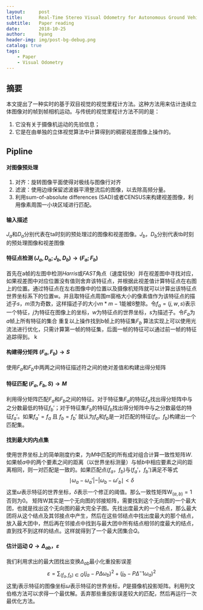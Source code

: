 ```yaml
---
layout:     post
title:      Real-Time Stereo Visual Odometry for Autonomous Ground Vehicles
subtitle:   Paper reading
date:       2018-10-25
author:     hyang
header-img: img/post-bg-debug.png
catalog: true
tags:
    - Paper
    - Visual Odometry
---
```


## 摘要

本文提出了一种实时的基于双目视觉的视觉里程计方法。这种方法用来估计连续立体图像对的帧到帧相机运动。与传统的视觉里程计方法不同的是：
1. 它没有关于摄像机运动的先验信息；
2. 它是在由单独的立体视觉算法中计算得到的稠密视差图像上操作的。
 
## Pipline

#### 对图像预处理
1. 对齐：旋转图像平面使得对极线与图像行对齐
2. 滤波：使用边缘保留滤波器平滑整流后的图像，以去除高频分量。
3. 利用sum-of-absolute differences (SAD)或者CENSUS来构建视差图像，利用像素周围一小块区域进行匹配。

#### 输入描述

$J_a$和$D_a$分别代表在ta时刻的预处理过的图像和视差图像。$J_b$，$D_b$分别代表tb时刻的预处理图像和视差图像

#### 特征点检测 $(J_a,D_a; J_b,D_b) → (F_a; F_b)$

首先在a帧的左图中检测*Harris*或*FAST*角点（速度较快）并在视差图中寻找对应，如果视差图中对应位置没有值则舍弃该特征点，并根据此视差值计算特征点在右图上的位置。通过特征点在左右图像中的位置以及摄像机矩阵就可以计算出该特征点世界坐标系下的位置w。并且取特征点周围m窗格大小的像素值作为该特征点的描述子$s$，$m$须为奇数，这样描述子的大小$m*m-1$能被8整除。令$f_a = (j,w,s)$表示一个特征，$j$为特征在图像上的坐标，$w$为特征点的世界坐标，$s$为描述子。令$F_a$为$a$帧上所有特征的集合
重复以上操作找到b帧上的特征集$F_b$
算法实现上可以使用光流法进行优化，只需计算第一帧的特征集，后面一帧的特征可以通过前一帧的特征追踪得到。
k
#### 构建得分矩阵 $(F_a, F_b) → S$

使用$F_a$和$F_b$中两两之间特征描述符之间的绝对差值和构建出得分矩阵

#### 特征匹配 $(F_a, F_b, S) → M$

利用得分矩阵匹配$F_a$和$F_b$之间的特征。对于特征集$F_a$的特征$f_a$找出得分矩阵中与之分数最低的特征$f_b'$；对于特征集$F_b$的特征$f_b$找出得分矩阵中与之分数最低的特征$f_a'$。如果$f_a' = f_a$ 且 $f_b = f_b'$ 就认为$f_a$和$f_b$是一对匹配的特征$(f_a，f_b)$构建出一个匹配集。

#### 找到最大的内点集

使用世界坐标上的简单刚度约束，为$M$中匹配的所有成对组合计算一致性矩阵$W$. 如果帧$a$中的两个要素之间的距离（以世界坐标测量）与帧$b$中相应要素之间的距离相同，则一对匹配是一致的。如果匹配点$(f_a，f_b)$与$(f_a'，f_b')$满足不等式
$$\mid\omega_a - \omega_a'|-|\omega_b - \omega'_b\mid<\delta$$
这里$\omega$表示特征的世界坐标，$\delta$表示一个修正的阈值。那么一致性矩阵$\mathrm W_{(a,b)}=1$否则为$0$。
矩阵$\mathrm W$其实是一个无向图的邻接矩阵，需要找到这个无向图的一个最大团，也就是找出这个无向图的最大完全子图。先找出度最大的一个结点，那么最大团将从这个结点及其邻接点中产生，然后在这些邻结点中找出度最大的那个结点，放入最大团中，然后再在邻接点中找到与最大团中所有结点相邻的度最大的结点，直到找不到这样的结点。这样就得到了一个最大团集合$Q$。

#### 估计运动 $Q → \Delta_{ab}，\varepsilon$

我们利用求出的最大团找出变换$\Delta_{ab}$最小化重投影误差 $$\varepsilon = \displaystyle\sum_{(f_a,f_b)\in Q}(j_a - P\Delta\omega_b)^2+(j_b - P\Delta^-1\omega_a)^2$$
这里$j$表示特征的图像坐标$\omega$表示特征的世界坐标，$P$是摄像机投影矩阵。利用列文伯格方法可以求得一个最优解。丢弃那些重投影误差较大的匹配，然后再运行一次最优化方法。
